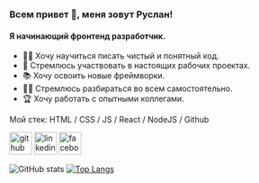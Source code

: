 ### Всем привет 👋, меня зовут Руслан!
#### Я начинающий фронтенд разработчик. 

- 🧑‍💻 Хочу научиться писать чистый и понятный код.
- 🎯 Стремлюсь участвовать в настоящих рабочих проектах.
- 📚 Хочу освоить новые фреймворки.
- 🕵️‍♂️ Стремлюсь разбираться во всем самостоятельно.
- 🏆 Хочу работать с опытными коллегами.



Мой стек: HTML / CSS / JS / React / NodeJS / Github 



[<img src='https://cdn.jsdelivr.net/npm/simple-icons@3.0.1/icons/github.svg' alt='github' height='40'>](https://github.com/gazievri)  [<img src='https://cdn.jsdelivr.net/npm/simple-icons@3.0.1/icons/linkedin.svg' alt='linkedin' height='40'>](https://www.linkedin.com/in/gazievr/)  [<img src='https://cdn.jsdelivr.net/npm/simple-icons@3.0.1/icons/facebook.svg' alt='facebook' height='40'>](https://www.facebook.com/gazievri)  

![GitHub stats](https://github-readme-stats.vercel.app/api?username=gazievri&show_icons=true) [![Top Langs](https://github-readme-stats.vercel.app/api/top-langs/?username=gazievri)](https://github.com/anuraghazra/github-readme-stats)  
